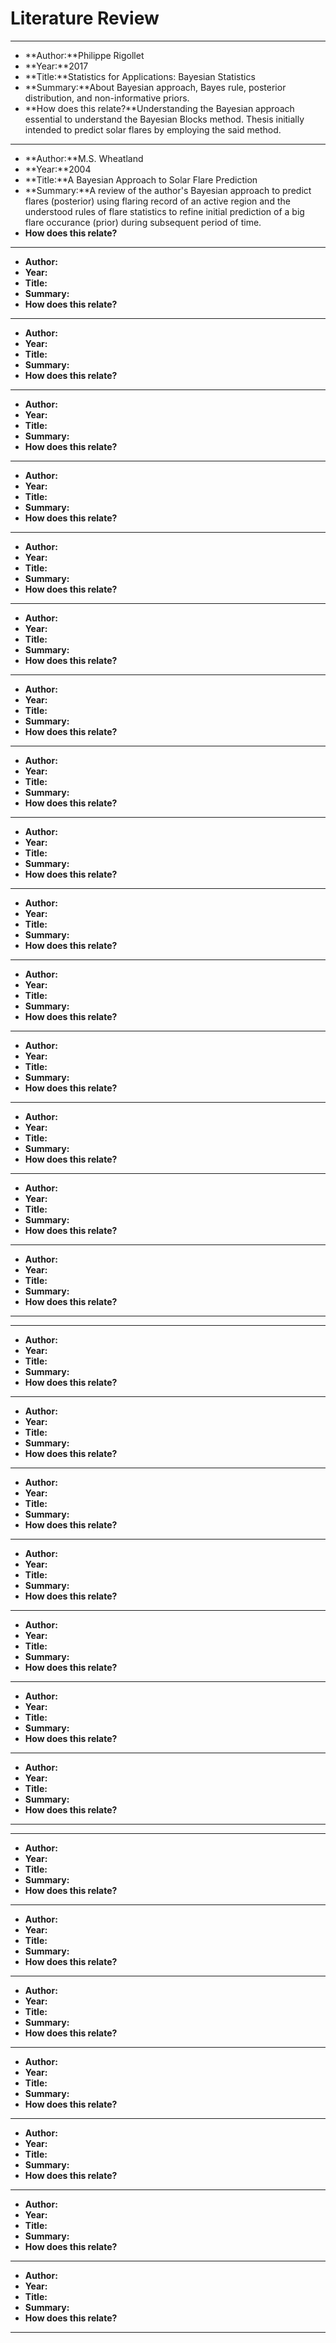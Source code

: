 # Literature Review

* * *

- **Author:**Philippe Rigollet
- **Year:**2017 
- **Title:**Statistics for Applications: Bayesian Statistics
- **Summary:**About Bayesian approach, Bayes rule, posterior distribution, and non-informative priors.
- **How does this relate?**Understanding the Bayesian approach essential to understand the Bayesian Blocks method. Thesis initially intended to predict solar flares by employing the said method.  

* * *

- **Author:**M.S. Wheatland 
- **Year:**2004
- **Title:**A Bayesian Approach to Solar Flare Prediction
- **Summary:**A review of the author's Bayesian approach to predict flares (posterior) using flaring record of an active region and the understood rules of flare statistics to refine initial prediction of a big flare occurance (prior) during subsequent period of time.  
- **How does this relate?**

* * *

- **Author:**
- **Year:** 
- **Title:**
- **Summary:**
- **How does this relate?**

* * *

- **Author:**
- **Year:** 
- **Title:**
- **Summary:**
- **How does this relate?**

* * *

- **Author:**
- **Year:** 
- **Title:**
- **Summary:**
- **How does this relate?**

* * *

- **Author:**
- **Year:** 
- **Title:**
- **Summary:**
- **How does this relate?**

* * *

- **Author:**
- **Year:** 
- **Title:**
- **Summary:**
- **How does this relate?**

* * *

- **Author:**
- **Year:** 
- **Title:**
- **Summary:**
- **How does this relate?**

* * *

- **Author:**
- **Year:** 
- **Title:**
- **Summary:**
- **How does this relate?**

* * *

- **Author:**
- **Year:** 
- **Title:**
- **Summary:**
- **How does this relate?**

* * *

- **Author:**
- **Year:** 
- **Title:**
- **Summary:**
- **How does this relate?**

* * *

- **Author:**
- **Year:** 
- **Title:**
- **Summary:**
- **How does this relate?**

* * *

- **Author:**
- **Year:** 
- **Title:**
- **Summary:**
- **How does this relate?**

* * *

- **Author:**
- **Year:** 
- **Title:**
- **Summary:**
- **How does this relate?**

* * *

- **Author:**
- **Year:** 
- **Title:**
- **Summary:**
- **How does this relate?**

* * *

- **Author:**
- **Year:** 
- **Title:**
- **Summary:**
- **How does this relate?**

* * *

- **Author:**
- **Year:** 
- **Title:**
- **Summary:**
- **How does this relate?**

* * *

* * *

- **Author:**
- **Year:** 
- **Title:**
- **Summary:**
- **How does this relate?**

* * *

- **Author:**
- **Year:** 
- **Title:**
- **Summary:**
- **How does this relate?**

* * *

- **Author:**
- **Year:** 
- **Title:**
- **Summary:**
- **How does this relate?**

* * *

- **Author:**
- **Year:** 
- **Title:**
- **Summary:**
- **How does this relate?**

* * *

- **Author:**
- **Year:** 
- **Title:**
- **Summary:**
- **How does this relate?**

* * *

- **Author:**
- **Year:** 
- **Title:**
- **Summary:**
- **How does this relate?**

* * *

- **Author:**
- **Year:** 
- **Title:**
- **Summary:**
- **How does this relate?**

* * *

* * *

- **Author:**
- **Year:** 
- **Title:**
- **Summary:**
- **How does this relate?**

* * *

- **Author:**
- **Year:** 
- **Title:**
- **Summary:**
- **How does this relate?**

* * *

- **Author:**
- **Year:** 
- **Title:**
- **Summary:**
- **How does this relate?**

* * *

- **Author:**
- **Year:** 
- **Title:**
- **Summary:**
- **How does this relate?**

* * *

- **Author:**
- **Year:** 
- **Title:**
- **Summary:**
- **How does this relate?**

* * *

- **Author:**
- **Year:** 
- **Title:**
- **Summary:**
- **How does this relate?**

* * *

- **Author:**
- **Year:** 
- **Title:**
- **Summary:**
- **How does this relate?**

* * *
